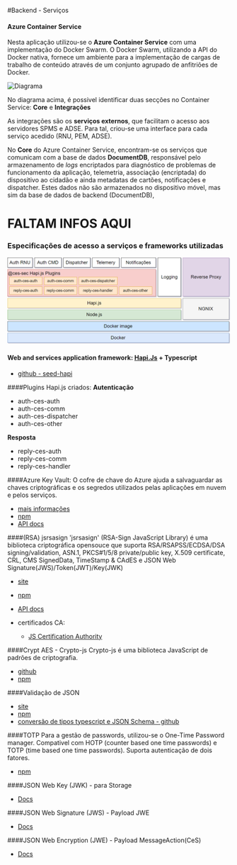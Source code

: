 #Backend - Serviços

#### Azure Container Service
Nesta aplicação utilizou-se o **Azure Container Service** com uma implementação do Docker Swarm. O Docker Swarm, utilizando a API do Docker nativa, fornece um ambiente para a implementação de cargas de trabalho de conteúdo através de um conjunto agrupado de anfitriões de Docker. 

![Diagrama](/images/diagrama.png)

No diagrama acima, é possivel identificar duas secções no Container Service: **Core** e **Integrações**

As integrações são os **serviços externos**,  que facilitam o acesso aos servidores SPMS e ADSE. Para tal, criou-se uma interface para cada serviço acedido (RNU, PEM, ADSE).

No **Core** do Azure Container Service, encontram-se os serviços que comunicam com a base de dados **DocumentDB**, responsável pelo armazenamento de _logs_ encriptados  para diagnóstico de problemas de funcionamento da aplicação, telemetria, associação (encriptada) do dispositivo ao cidadão e ainda metadatas de cartões, notificações e dispatcher. Estes dados não são armazenados no dispositivo móvel, mas sim da base de dados de backend (DocumentDB),


# FALTAM INFOS AQUI


### Especificações de acesso a serviços e frameworks utilizadas

![Arquitetura CeS](images/servicos.png)

#### Web and services application framework: [Hapi.Js](https://hapijs.com/) + Typescript

* [github - seed-hapi](https://github.com/dwyl/hapi-typescript-example)
 
 ####Plugins Hapi.js criados:
**Autenticação**
* auth-ces-auth
* auth-ces-comm
* auth-ces-dispatcher
* auth-ces-other
 
**Resposta**
* reply-ces-auth
* reply-ces-comm
* reply-ces-handler
    
####Azure Key Vault:
O cofre de chave do Azure ajuda a salvaguardar as chaves criptográficas e os segredos utilizados pelas aplicações em nuvem e pelos serviços. 

* [mais informações](https://docs.microsoft.com/pt-pt/azure/key-vault/key-vault-whatis)
* [npm](https://www.npmjs.com/package/azure-keyvault)
* [API docs](http://azure.github.io/azure-sdk-for-node/azure-keyvault/latest/)

####(RSA) jsrsasign
'jsrsasign' (RSA-Sign JavaScript Library) é uma biblioteca criptográfica opensouce que suporta RSA/RSAPSS/ECDSA/DSA signing/validation, ASN.1, PKCS#1/5/8 private/public key, X.509 certificate, CRL, CMS SignedData, TimeStamp & CAdES e JSON Web Signature(JWS)/Token(JWT)/Key(JWK)

* [site](http://kjur.github.io/jsrsasign/)
* [npm](https://www.npmjs.com/package/jsrsasign)
* [API docs](https://kjur.github.io/jsrsasign/api/index.html)
	
* certificados CA:
  * [JS Certification Authority](https://kjur.github.io/jsrsasign/tool_ca.html)

####Crypt AES - Crypto-js
Crypto-js é uma biblioteca JavaScript de padrões de criptografia.
	
* [github](https://github.com/brix/crypto-js)
* [npm](https://www.npmjs.com/package/crypto-js)

####Validação de JSON
	
* [site](http://json-schema.org)
* [npm](https://www.npmjs.com/package/jsonschema)
* [conversão de tipos typescript e JSON Schema - github](https://github.com/YousefED/typescript-json-schema)

####TOTP
Para a gestão de passwords, utilizou-se o One-Time Password manager. Compativel com  HOTP (counter based one time passwords) e TOTP (time based one time passwords). Suporta autenticação de dois fatores.

* [npm](https://www.npmjs.com/package/otp.js)


####JSON Web Key (JWK) - para Storage
* [Docs](https://tools.ietf.org/html/rfc7515)
    
####JSON Web Signature (JWS) - Payload JWE
* [Docs](https://tools.ietf.org/html/rfc7515)
    
####JSON Web Encryption (JWE) - Payload MessageAction(CeS)
* [Docs](https://tools.ietf.org/html/rfc7516)
